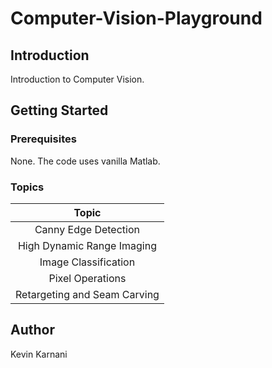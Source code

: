 # Computer-Vision-Playground

## Introduction
Introduction to Computer Vision.

## Getting Started

### Prerequisites

None. The code uses vanilla Matlab.

### Topics

|              Topic            |
| :----------------------------:|
| Canny Edge Detection          |
| High Dynamic Range Imaging    |
| Image Classification          |
| Pixel Operations              |
| Retargeting and Seam Carving  |

## Author

Kevin Karnani

